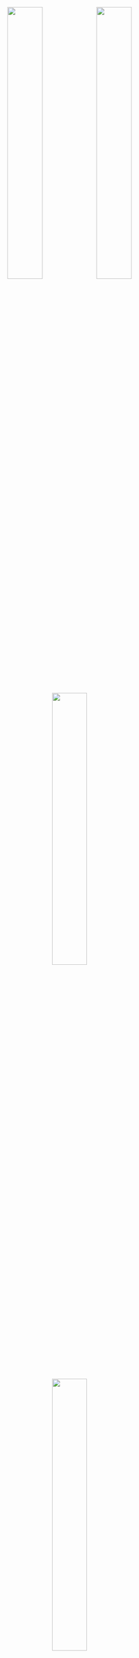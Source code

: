 <p align="center">
  <img src="https://user-images.githubusercontent.com/80237305/169140654-ddaef911-4f08-4fbc-a644-a4366fe60124.png" width="40%" height="40%"/>
    <img src="https://user-images.githubusercontent.com/80237305/169140656-dfed5e89-bf12-4817-b218-8e5f8bdb6c02.png" width="40%" height="40%"/>
</p>
<p align="center">
  <img src="https://user-images.githubusercontent.com/80237305/169140617-c6d168df-6c33-4430-bd79-b121148328e8.png" width="40%" height="40%"/>
</p>
<p align="center">
  <img src="https://user-images.githubusercontent.com/80237305/169140646-bf2cfc3b-307a-464c-a001-cbd83dbc8236.png" width="40%" height="40%"/>
</p>
<p align="center">
  <img src="https://user-images.githubusercontent.com/80237305/169140651-bb73575f-01f2-454e-930b-534e1f82f6d6.png" width="40%" height="40%"/>
</p>
